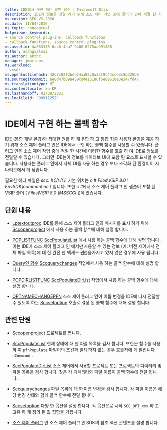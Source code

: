 ```yaml
---
title: IDE에서 구현 하는 콜백 함수 | Microsoft Docs
description: IDE에 정보를 전달 하기 위해 소스 제어 작업 중에 플러그 인이 적절 한 시간에 호출할 수 있는 콜백 함수에 대해 알아봅니다.
ms.custom: SEO-VS-2020
ms.date: 11/04/2016
ms.topic: conceptual
helpviewer_keywords:
- source control plug-ins, callback functions
- callback functions, source control plug-ins
ms.assetid: 4a8833f0-6ac0-4ea7-9400-8275aa991468
author: acangialosi
ms.author: anthc
manager: jmartens
ms.workload:
- vssdk
ms.openlocfilehash: 42d7c02f2beb24aa92c0a3319c44cce3c8b325b6
ms.sourcegitcommit: ae6d47b09a439cd0e13180f5e89510e3e347fd47
ms.translationtype: MT
ms.contentlocale: ko-KR
ms.lasthandoff: 02/08/2021
ms.locfileid: "99911252"
---
```

# <a name="callback-functions-implemented-by-the-ide"></a>IDE에서 구현 하는 콜백 함수
IDE (통합 개발 환경)와 최대한 원활 하 게 통합 하 고 통합 최종 사용자 환경을 제공 하기 위해 소스 제어 플러그 인은 IDE에서 구현 하는 콜백 함수를 사용할 수 있습니다. 플러그 인은 소스 제어 작업 중에 적절 한 시간에 이러한 함수를 호출 하 여 IDE로 정보를 전달할 수 있습니다. 그러면 IDE는이 정보를 네이티브 UI에 포함 된 요소로 표시할 수 있습니다. 사용자는 플러그 인에서 자체 UI를 사용 하는 경우 보다 조각화 된 환경이이 시나리오에서 더 낮습니다.

 필요한 헤더 파일은 *scc. h입니다.* 기본 위치는 c # *Files\VSIP 8.0 \ EnvSDK\common\inc \\* 입니다. 또한 c #에서 소스 제어 플러그 인 샘플이 포함 된 VSIP 폴더 ( *Files\VSIP 8.0 \MSSCCI \\*)에 있습니다.

## <a name="in-this-section"></a>단원 내용
- [Lptextoutproc](../extensibility/lptextoutproc.md) IDE를 통해 소스 제어 플러그 인의 메시지를 표시 하기 위해 [Sccopenproject](../extensibility/sccopenproject-function.md) 에서 사용 하는 콜백 함수에 대해 설명 합니다.

- [POPLISTFUNC](../extensibility/poplistfunc.md) [SccPopulateList](../extensibility/sccpopulatelist-function.md) 에서 사용 하는 콜백 함수에 대해 설명 합니다 .이는 IDE가 소스 제어 플러그 인 에서만 사용할 수 있는 정보 (예: 버전 제어에서 전체 파일 목록)에 대 한 완전 한 액세스 권한을가지고 있지 않은 경우에 사용 됩니다.

- [Query인 함수](../extensibility/querychangesfunc.md) [Sccquerychanges](../extensibility/sccquerychanges-function.md) 작업에서 사용 하는 콜백 함수에 대해 설명 합니다.

- [POPDIRLISTFUNC](../extensibility/popdirlistfunc.md) [SccPopulateDirList](../extensibility/sccpopulatedirlist-function.md) 작업에서 사용 하는 콜백 함수에 대해 설명 합니다.

- [OPTNAMECHANGEPFN](../extensibility/optnamechangepfn.md) 소스 제어 플러그 인이 이름 변경을 IDE에 다시 전달할 수 있도록 하는 [Sccsetoption](../extensibility/sccsetoption-function.md) 호출로 설정 된 콜백 함수에 대해 설명 합니다.

## <a name="related-sections"></a>관련 단원
- [Sccopenproject](../extensibility/sccopenproject-function.md) 프로젝트를 엽니다.

- [SccPopulateList](../extensibility/sccpopulatelist-function.md) 현재 상태에 대 한 파일 목록을 검사 합니다. 또한은 함수를 사용 하 여 `pfnPopulate` 파일이의 조건과 일치 하지 않는 경우 호출자에 게 알립니다 `nCommand` .

- [SccPopulateDirList](../extensibility/sccpopulatedirlist-function.md) 소스 제어에서 사용할 프로젝트 또는 프로젝트의 디렉터리 및 파일 목록을 검사 합니다. 찾은 각 디렉터리와 파일 이름이 콜백 함수에 전달 됩니다.

- [Sccquerychanges](../extensibility/sccquerychanges-function.md) 파일 목록에 대 한 이름 변경을 검사 합니다. 각 파일 이름은 해당 변경 상태와 함께 콜백 함수에 전달 됩니다.

- [Sccsetoption](../extensibility/sccsetoption-function.md) 다양 한 옵션을 설정 합니다. 각 옵션은로 시작 `SCC_OPT_xxx` 하 고 고유 하 게 정의 된 값 집합을 가집니다.

- [소스 제어 플러그](../extensibility/source-control-plug-ins.md) 인 소스 제어 플러그 인 SDK의 참조 섹션 콘텐츠를 설명 합니다.
